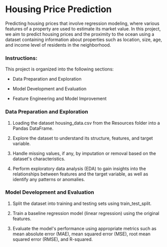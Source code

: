 # Housing Price Prediction
Predicting housing prices that involve regression modeling, where various features of a property are used to estimate its market value. In this project, we aim to predict housing prices and the proximity to the ocean using a dataset containing information about properties such as location, size, age, and income level of residents in the neighborhood.

### Instructions:
This project is organized into the following sections:

- Data Preparation and Exploration

- Model Development and Evaluation

- Feature Engineering and Model Improvement

### Data Preparation and Exploration
1. Loading the dataset housing_data.csv from the Resources folder into a Pandas DataFrame.

2. Explore the dataset to understand its structure, features, and target variable.

3. Handle missing values, if any, by imputation or removal based on the dataset's characteristics.

4. Perform exploratory data analysis (EDA) to gain insights into the relationships between features and the target variable, as well as identify any patterns or anomalies.

### Model Development and Evaluation
1. Split the dataset into training and testing sets using train_test_split.

2. Train a baseline regression model (linear regression) using the original features.

3. Evaluate the model's performance using appropriate metrics such as mean absolute error (MAE), mean squared error (MSE), root mean squared error (RMSE), and R-squared.
